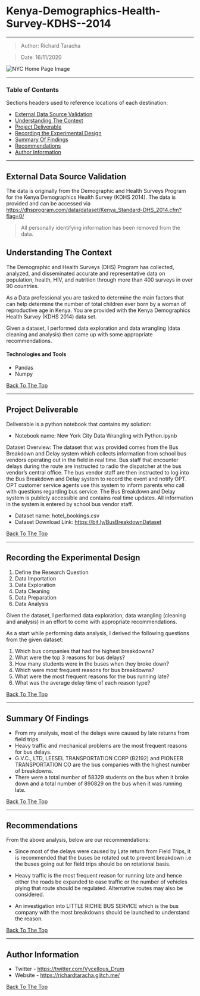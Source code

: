 # Kenya-Demographics-Health-Survey-KDHS--2014
---

> Author: Richard Taracha

> Date: 16/11/2020

![NYC Home Page Image](https://user-images.githubusercontent.com/67068918/98472046-59182b80-2201-11eb-940d-b18f930166e8.png)

---

### Table of Contents
Sections headers used to reference locations of each destination:

- [External Data Source Validation](#external-data-source-validation)
- [Understanding The Context](#understanding-the-context)
- [Project Deliverable](#project-deliverable)
- [Recording the Experimental Design](#recording-the-experimental-design)
- [Summary Of Findings](#summary-of-findings)
- [Recommendations](#recommendations)
- [Author Information](#author-information)

---

## External Data Source Validation

The data is originally from the Demographic and Health Surveys Program for the Kenya Demographics Health Survey (KDHS 2014). The data is provided and can be accessed via https://dhsprogram.com/data/dataset/Kenya_Standard-DHS_2014.cfm?flag=0/

> All personally identifying information has been removed from the data.

## Understanding The Context

The Demographic and Health Surveys (DHS) Program has collected, analyzed, and disseminated accurate and representative data on population, health, HIV, and nutrition through more than 400 surveys in over 90 countries.

As a Data professional you are tasked to determine the main factors that can help determine the number of total children ever born by a woman of reproductive age in Kenya. You are provided with the Kenya Demographics Health Survey (KDHS 2014) data set.

Given a dataset, I performed data exploration and data wrangling (data cleaning and analysis) then came up with some appropriate recommendations. 

#### Technologies and Tools

- Pandas
- Numpy

[Back To The Top](#New-York-City-Bus-Breakdowns---Data-Wrangling-with-Python)

---

## Project Deliverable
Deliverable is a python notebook that contains my solution:

* Notebook name: New York City Data Wrangling with Python.ipynb

Dataset Overview:
The dataset that was provided comes from the Bus Breakdown and Delay system which collects information from school bus vendors operating out in the field in real time. Bus staff that encounter delays during the route are instructed to radio the dispatcher at the bus vendor’s central office. The bus vendor staff are then instructed to log into the Bus Breakdown and Delay system to record the event and notify OPT. OPT customer service agents use this system to inform parents who call with questions regarding bus service. The Bus Breakdown and Delay system is publicly accessible and contains real time updates. All information in the system is entered by school bus vendor staff.

* Dataset name: hotel_bookings.csv
* Dataset Download Link: https://bit.ly/BusBreakdownDataset

[Back To The Top](#New-York-City-Bus-Breakdowns---Data-Wrangling-with-Python)

---

## Recording the Experimental Design
1. Define the Research Question
2. Data Importation
3. Data Exploration
4. Data Cleaning
5. Data Preparation
6. Data Analysis

Given the dataset, I performed data exploration, data wrangling (cleaning and analysis) in an effort to come with appropriate recommendations. 

As a start while performing data analysis, I derived the following questions from the given dataset: 
1. Which bus companies that had the highest breakdowns?
2. What were the top 3 reasons for bus delays?
3. How many students were in the buses when they broke down?
4. Which were most frequent reasons for bus breakdowns?
5. What were the most frequent reasons for the bus running late?
6. What was the average delay time of each reason type?


[Back To The Top](#New-York-City-Bus-Breakdowns---Data-Wrangling-with-Python)

---

## Summary Of Findings

- From my analysis, most of the delays were caused by late returns from field trips
- Heavy traffic and mechanical problems are the most frequent reasons for bus delays.
- G.V.C., LTD, LEESEL TRANSPORTATION CORP (B2192) and PIONEER TRANSPORTATION CO	are the bus companies with the highest number of breakdowns.
- There were a total number of 58329 students on the bus when it broke down and a total number of 890829 on the bus when it was running late.

[Back To The Top](#New-York-City-Bus-Breakdowns---Data-Wrangling-with-Python)

---

## Recommendations

From the above analysis, below are our recommendations:

* Since most of the delays were caused by Late return from Field Trips, it is recommended that the buses be rotated out to prevent breakdown i.e the buses going out for field trips should be on rotational basis.

* Heavy traffic is the most frequent reason for running late and hence either the roads be expanded to ease traffic or the number of vehicles plying that route should be regulated. Alternative routes may also be considered.

* An investigation into LITTLE RICHIE BUS SERVICE which is the bus company with the most breakdowns should be launched to understand the reason.

[Back To The Top](#New-York-City-Bus-Breakdowns---Data-Wrangling-with-Python)

---

## Author Information

- Twitter - https://twitter.com/Vycellous_Drum
- Website - https://richardtaracha.glitch.me/

[Back To The Top](#New-York-City-Bus-Breakdowns---Data-Wrangling-with-Python)


